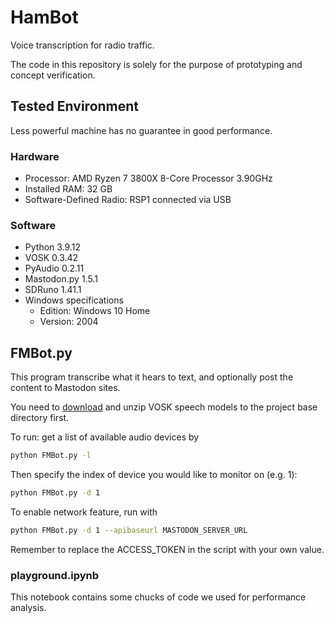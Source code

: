 # HamBot

Voice transcription for radio traffic.

The code in this repository is solely for the purpose of prototyping and concept verification.

## Tested Environment

Less powerful machine has no guarantee in good performance.

### Hardware

- Processor: AMD Ryzen 7 3800X 8-Core Processor 3.90GHz
- Installed RAM: 32 GB
- Software-Defined Radio: RSP1 connected via USB

### Software

- Python 3.9.12
- VOSK 0.3.42
- PyAudio 0.2.11
- Mastodon.py 1.5.1
- SDRuno 1.41.1
- Windows specifications
  - Edition: Windows 10 Home
  - Version: 2004

## FMBot.py

This program transcribe what it hears to text, and optionally post the content to Mastodon sites.

You need to [download](https://alphacephei.com/vosk/models) and unzip VOSK speech models to the project base directory first.

To run: get a list of available audio devices by

```bash
python FMBot.py -l
```

Then specify the index of device you would like to monitor on (e.g. 1):

```bash
python FMBot.py -d 1
```

To enable network feature, run with

```bash
python FMBot.py -d 1 --apibaseurl MASTODON_SERVER_URL
```

Remember to replace the ACCESS_TOKEN in the script with your own value.

### playground.ipynb

This notebook contains some chucks of code we used for performance analysis.
